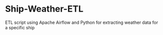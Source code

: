 # Ship-Weather-ETL
ETL script using Apache Airflow and Python for extracting weather data for a specific ship 
